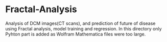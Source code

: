 # Fractal-Analysis
Analysis of DCM images(CT scans), and prediction of future of disease using Fractal analysis, model training and regression.
In this directory only Pyhton part is added as Wolfram Mathematica files were too large.
